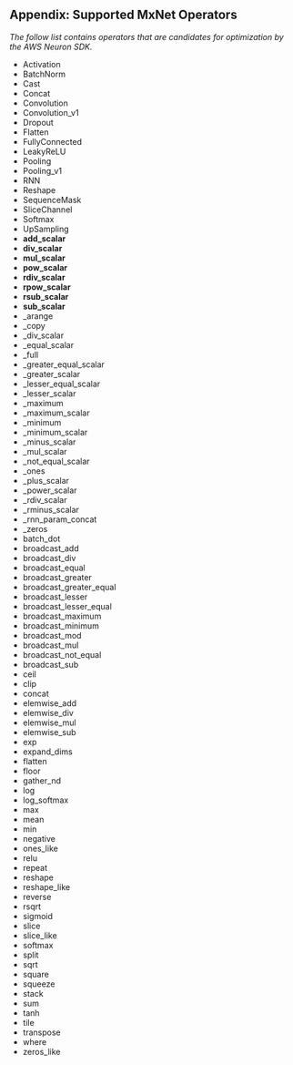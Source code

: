 ## Appendix: Supported MxNet Operators

*The follow list contains operators that are candidates for optimization by the AWS Neuron SDK.* 

 * Activation
 * BatchNorm
 * Cast
 * Concat
 * Convolution
 * Convolution_v1
 * Dropout
 * Flatten
 * FullyConnected
 * LeakyReLU
 * Pooling
 * Pooling_v1
 * RNN
 * Reshape
 * SequenceMask
 * SliceChannel
 * Softmax
 * UpSampling
 * __add_scalar__
 * __div_scalar__
 * __mul_scalar__
 * __pow_scalar__
 * __rdiv_scalar__
 * __rpow_scalar__
 * __rsub_scalar__
 * __sub_scalar__
 * _arange
 * _copy
 * _div_scalar
 * _equal_scalar
 * _full
 * _greater_equal_scalar
 * _greater_scalar
 * _lesser_equal_scalar
 * _lesser_scalar
 * _maximum
 * _maximum_scalar
 * _minimum
 * _minimum_scalar
 * _minus_scalar
 * _mul_scalar
 * _not_equal_scalar
 * _ones
 * _plus_scalar
 * _power_scalar
 * _rdiv_scalar
 * _rminus_scalar
 * _rnn_param_concat
 * _zeros
 * batch_dot
 * broadcast_add
 * broadcast_div
 * broadcast_equal
 * broadcast_greater
 * broadcast_greater_equal
 * broadcast_lesser
 * broadcast_lesser_equal
 * broadcast_maximum
 * broadcast_minimum
 * broadcast_mod
 * broadcast_mul
 * broadcast_not_equal
 * broadcast_sub
 * ceil
 * clip
 * concat
 * elemwise_add
 * elemwise_div
 * elemwise_mul
 * elemwise_sub
 * exp
 * expand_dims
 * flatten
 * floor
 * gather_nd
 * log
 * log_softmax
 * max
 * mean
 * min
 * negative
 * ones_like
 * relu
 * repeat
 * reshape
 * reshape_like
 * reverse
 * rsqrt
 * sigmoid
 * slice
 * slice_like
 * softmax
 * split
 * sqrt
 * square
 * squeeze
 * stack
 * sum
 * tanh
 * tile
 * transpose
 * where
 * zeros_like